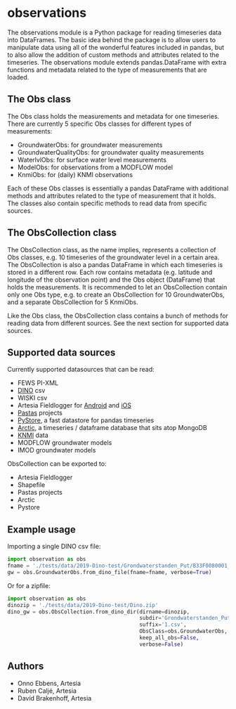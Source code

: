 # observations

The observations module is a Python package for reading timeseries data into DataFrames. The basic idea behind the package is to allow users to manipulate data using all of the wonderful features included in pandas, but to also allow the addition of custom methods and attributes related to the timeseries. The observations module extends pandas.DataFrame with extra functions and metadata related to the type of measurements that are loaded.

## The Obs class
The Obs class holds the measurements and metadata for one timeseries. There are currently 5 specific Obs classes for different types of measurements:
- GroundwaterObs: for groundwater measurements
- GroundwaterQualityObs: for groundwater quality measurements
- WaterlvlObs: for surface water level measurements
- ModelObs: for observations from a MODFLOW model
- KnmiObs: for (daily) KNMI observations

Each of these Obs classes is essentially a pandas DataFrame with additional methods and attributes related to the type of measurement that it holds. The classes also contain specific methods to read data from specific sources.

## The ObsCollection class
The ObsCollection class, as the name implies, represents a collection of Obs classes, e.g. 10 timeseries of the groundwater level in a certain area. The ObsCollection is also a pandas DataFrame in which each timeseries is stored in a different row. Each row contains metadata (e.g. latitude and longitude of the observation point) and the Obs object (DataFrame) that holds the measurements. It is recommended to let an ObsCollection contain only one Obs type, e.g. to create an ObsCollection for 10 GroundwaterObs, and a separate ObsCollection for 5 KnmiObs.

Like the Obs class, the ObsCollection class contains a bunch of methods for reading data from different sources. See the next section for supported data sources.

## Supported data sources
Currently supported datasources that can be read:
- FEWS PI-XML
- [DINO](www.dinoloket.nl) csv
- WISKI csv
- Artesia Fieldlogger for [Android](https://play.google.com/store/apps/details?id=nl.artesia.fieldlogger&hl=en) and [iOS](https://apps.apple.com/nl/app/fieldlogger/id924565721)
- [Pastas](https://github.com/pastas/pastas) projects
- [PyStore](https://github.com/ranaroussi/pystore), a fast datastore for pandas timeseries
- [Arctic](https://github.com/man-group/arctic), a timeseries / dataframe database that sits atop MongoDB
- [KNMI](https://www.knmi.nl/kennis-en-datacentrum/achtergrond/data-ophalen-vanuit-een-script) data
- MODFLOW groundwater models
- IMOD groundwater models

ObsCollection can be exported to:
- Artesia Fieldlogger
- Shapefile
- Pastas projects
- Arctic
- Pystore

## Example usage
Importing a single DINO csv file:
```python
import observation as obs
fname = './tests/data/2019-Dino-test/Grondwaterstanden_Put/B33F0080001_1.csv'
gw = obs.GroundwaterObs.from_dino_file(fname=fname, verbose=True)
```

Or for a zipfile:
```python
import observation as obs
dinozip = './tests/data/2019-Dino-test/Dino.zip'
dino_gw = obs.ObsCollection.from_dino_dir(dirname=dinozip,
                                          subdir='Grondwaterstanden_Put',
                                          suffix='1.csv',
                                          ObsClass=obs.GroundwaterObs,
                                          keep_all_obs=False,
                                          verbose=False)
```

## Authors
 - Onno Ebbens, Artesia
 - Ruben Caljé, Artesia
 - Davíd Brakenhoff, Artesia
